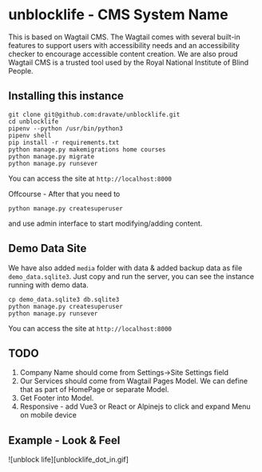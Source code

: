 # unblocklife - CMS System Name 

This is based on Wagtail CMS.  The Wagtail comes with several built-in features to support users with accessibility needs and an accessibility checker to encourage accessible content creation. We are also proud Wagtail CMS is a trusted tool used by the Royal National Institute of Blind People.

## Installing this instance

```
git clone git@github.com:dravate/unblocklife.git
cd unblocklife
pipenv --python /usr/bin/python3
pipenv shell
pip install -r requirements.txt 
python manage.py makemigrations home courses 
python manage.py migrate
python manage.py runsever

```

You can access the site at ```http://localhost:8000``` 


Offcourse - After that you need to

```
python manage.py createsuperuser

```
and use admin interface to start modifying/adding content. 

## Demo Data Site 

We have also added ```media``` folder with data & added  backup data as file  ```demo_data.sqlite3```. Just copy and run the server, you can see the instance running with demo data. 

```
cp demo_data.sqlite3 db.sqlite3
python manage.py createsuperuser
python manage.py runsever

```

You can access the site at ```http://localhost:8000``` 


## TODO 

1. Company Name should come from  Settings->Site Settings field  
2. Our Services should come from Wagtail Pages Model. We can define that as part of HomePage or separate Model. 
3. Get Footer into Model.  
4. Responsive - add Vue3 or React or Alpinejs to click and expand Menu on mobile device 


## Example - Look & Feel 

![unblock life][unblocklife_dot_in.gif]



